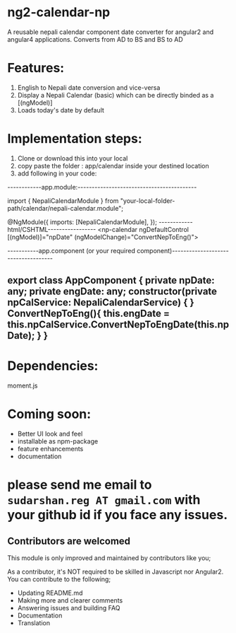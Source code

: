 # ng2-calendar-np
A reusable nepali calendar component date converter for angular2 and angular4 applications.
Converts from AD to BS and BS to AD

# Features:
1. English to Nepali date conversion and vice-versa
2. Display a Nepali Calendar (basic) which can be directly binded as a [(ngModel)]
3. Loads today's date by default

# Implementation steps:
1. Clone or download this into your local
2. copy paste the folder : app/calendar inside your destined location
3. add following in your code:


------------app.module:------------------------------------------

import { NepaliCalendarModule } from "your-local-folder-path/calendar/nepali-calendar.module";

@NgModule({
 imports: [NepaliCalendarModule],
});
------------html/CSHTML-----------------
<np-calendar ngDefaultControl [(ngModel)]="npDate" 
(ngModelChange)="ConvertNepToEng()">

-----------app.component  (or your required component)------------------------------------

export class AppComponent {
    private npDate: any;
    private engDate: any;
    constructor(private npCalService: NepaliCalendarService) {
    }
    ConvertNepToEng(){
        this.engDate = this.npCalService.ConvertNepToEngDate(this.npDate);
    }
  } 
----------------------------------------------------------


# Dependencies:
moment.js

# Coming soon:
* Better UI look and feel
* installable as npm-package
* feature enhancements
* documentation

# please send me email to `sudarshan.reg AT gmail.com` with your github id  if you face any issues. 

## Contributors are welcomed
This module is only improved and maintained by contributors like you;

As a contributor, it's NOT required to be skilled in Javascript nor Angular2. 
You can contribute to the following;

  * Updating README.md
  * Making more and clearer comments
  * Answering issues and building FAQ
  * Documentation
  * Translation
  
  


